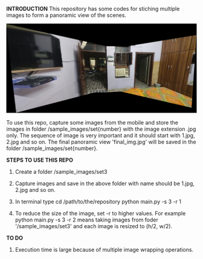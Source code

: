 **INTRODUCTION**
This repository has some codes for stiching multiple images to form a panoramic view of the scenes. 

<p align="center">
  <img src="/sample_images/set1/final_img.jpg" />
</p>

To use this repo, capture some images from the mobile and store the images in folder /sample_images/set{number} with the image extension .jpg only. The sequence of image is very important and it should start with 1.jpg, 2.jpg and so on. The final panoramic view 'final_img.jpg' will be saved in the folder /sample_images/set{number}. 



**STEPS TO USE THIS REPO**
1. Create a folder /sample_images/set3
2. Capture images and save in the above folder with name should be 1.jpg, 2.jpg and so on.
3. In terminal type 
cd /path/to/the/repository
python main.py -s 3 -r 1


4. To reduce the size of the image, set -r to higher values. 
For example  python main.py -s 3 -r 2 means taking images from foder '/sample_images/set3' and each image is resized to (h/2, w/2).





**TO DO**
1. Execution time is large because of multiple image wrapping operations.


